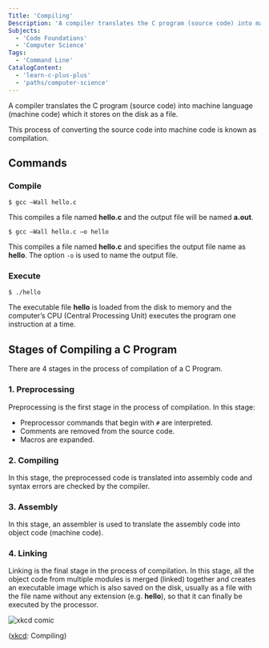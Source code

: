 ```yaml
---
Title: 'Compiling'
Description: 'A compiler translates the C program (source code) into machine language (machine code) which it stores on the disk as a file.'
Subjects:
  - 'Code Foundations'
  - 'Computer Science'
Tags:
  - 'Command Line'
CatalogContent:
  - 'learn-c-plus-plus'
  - 'paths/computer-science'
---
```


A compiler translates the C program (source code) into machine language (machine code) which it stores on the disk as a file.

This process of converting the source code into machine code is known as compilation.

## Commands

### Compile

```shell
$ gcc –Wall hello.c
```

This compiles a file named **hello.c** and the output file will be named **a.out**.

```shell
$ gcc –Wall hello.c –o hello
```

This compiles a file named **hello.c** and specifies the output file name as **hello**. The option `-o` is used to name the output file.

### Execute

```shell
$ ./hello
```

The executable file **hello** is loaded from the disk to memory and the computer’s CPU (Central Processing Unit) executes the program one instruction at a time.

## Stages of Compiling a C Program

There are 4 stages in the process of compilation of a C Program.

### 1. Preprocessing

Preprocessing is the first stage in the process of compilation. In this stage:

- Preprocessor commands that begin with `#` are interpreted.
- Comments are removed from the source code.
- Macros are expanded.

### 2. Compiling

In this stage, the preprocessed code is translated into assembly code and syntax errors are checked by the compiler.

### 3. Assembly

In this stage, an assembler is used to translate the assembly code into object code (machine code).

### 4. Linking

Linking is the final stage in the process of compilation. In this stage, all the object code from multiple modules is merged (linked) together and creates an executable image which is also saved on the disk, usually as a file with the file name without any extension (e.g. **hello**), so that it can finally be executed by the processor.

![xkcd comic](https://imgs.xkcd.com/comics/compiling.png)

([xkcd](https://xkcd.com/303/): Compiling)
